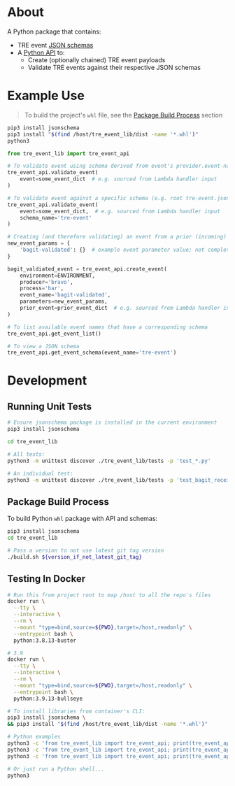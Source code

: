 # About

A Python package that contains:

* TRE event [JSON schemas](../tre_schemas/)
* A [Python API](tre_event_lib/tre_event_api.py) to:
  * Create (optionally chained) TRE event payloads
  * Validate TRE events against their respective JSON schemas

# Example Use

> To build the project's `whl` file, see the [Package Build Process](#package-build-process)
  section

```bash
pip3 install jsonschema
pip3 install "$(find /host/tre_event_lib/dist -name '*.whl')"
python3
```

```python
from tre_event_lib import tre_event_api

# To validate event using schema derived from event's provider.event-name field:
tre_event_api.validate_event(
    event=some_event_dict  # e.g. sourced from Lambda handler input
)

# To validate event against a specific schema (e.g. root tre-event.json schema)
tre_event_api.validate_event(
    event=some_event_dict,  # e.g. sourced from Lambda handler input
    schema_name='tre-event'
)

# Creating (and therefore validating) an event from a prior (incoming) event
new_event_params = {
    'bagit-validated': {}  # example event parameter value; not complete
}

bagit_valdiated_event = tre_event_api.create_event(
    environment=ENVIRONMENT,
    producer='bravo',
    process='bar',
    event_name='bagit-validated',
    parameters=new_event_params,
    prior_event=prior_event_dict  # e.g. sourced from Lambda handler input
)

# To list available event names that have a corresponding schema
tre_event_api.get_event_list()

# To view a JSON schema
tre_event_api.get_event_schema(event_name='tre-event')
```

# Development

## Running Unit Tests

```bash
# Ensure jsonschema package is installed in the current environment
pip3 install jsonschema
```

```bash
cd tre_event_lib

# All tests:
python3 -m unittest discover ./tre_event_lib/tests -p 'test_*.py'

# An individual test:
python3 -m unittest discover ./tre_event_lib/tests -p 'test_bagit_received.py'
```

## Package Build Process

To build Python `whl` package with API and schemas:

```bash
pip3 install jsonschema
cd tre_event_lib

# Pass a version to not use latest git tag version
./build.sh ${version_if_not_latest_git_tag}
```

## Testing In Docker

```bash
# Run this from project root to map /host to all the repo's files
docker run \
  --tty \
  --interactive \
  --rm \
  --mount "type=bind,source=${PWD},target=/host,readonly" \
  --entrypoint bash \
  python:3.8.13-buster

# 3.9
docker run \
  --tty \
  --interactive \
  --rm \
  --mount "type=bind,source=${PWD},target=/host,readonly" \
  --entrypoint bash \
  python:3.9.13-bullseye
```

```bash
# To install libraries from container's CLI:
pip3 install jsonschema \
&& pip3 install "$(find /host/tre_event_lib/dist -name '*.whl')"
```

```bash
# Python examples
python3 -c 'from tre_event_lib import tre_event_api; print(tre_event_api.EVENT_VERSION)'
python3 -c 'from tre_event_lib import tre_event_api; print(tre_event_api.get_event_list())'
python3 -c 'from tre_event_lib import tre_event_api; print(tre_event_api.get_schema_store())'

# Or just run a Python shell...
python3
```
